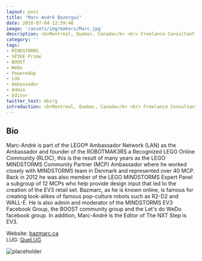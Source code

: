 ```yaml
---
layout: post
title: "Marc-André Bazergui"
date: 2018-07-04 12:59:40
image: '/assets/img/makers/Marc.jpg'
description: <b>Montreal, Quebec, Canada</b> <br> Freelance Consultant
category: ''
tags:
- MINDSTORMS
- SPIKE Prime
- BOOST
- WeDo
- PoweredUp
- LUG
- Ambassador
- Admin
- Editor
twitter_text: mbzrg
introduction: <b>Montreal, Quebec, Canada</b> <br> Freelance Consultant
---
```




## Bio


Marc-André is part of the LEGO® Ambassador Network (LAN) as the Ambassador and founder of the ROBOTMAK3RS a Recognized LEGO Online Community (RLOC), this is the result of many years as the LEGO MINDSTORMS Community Partner (MCP) Ambassador where he worked closely with MINDSTORMS team in Denmark and represented over 40 MCP.  Back in 2012 he was also member of the LEGO MINDSTORMS Expert Panel a subgroup of 12 MCPs who help provide design input that led to the creation of the EV3 retail set. Bazmarc, as he is known online, is famous for creating look-alikes of famous pop-culture robots such as R2-D2 and WALL-E. He is also admin and moderator of the MINDSTORMS EV3 Facebook Group, the BOOST community group and the Let's do WeDo facebook group. In addition, Marc-André is the Editor of The NXT Step is EV3.


Website: [bazmarc.ca](http://www.Bazmarc.ca)<br>
LUG: [QueLUG](http://www.quelug.org/modules/newbb/)


![placeholder](https://4.bp.blogspot.com/-E0Ebq4QrNKw/W2XU5wJDAhI/AAAAAAAD068/XCleL__snJgueh9UFWvqSI2Im9OKZQlvACLcBGAs/s1600/robotmak3rs%2Binvite%2Bcard.png "ambassador@robotmak3rs.com")
